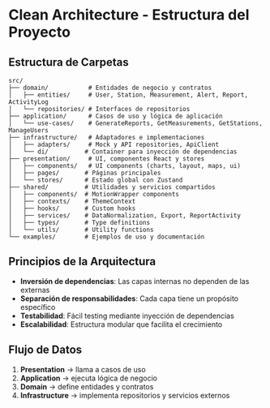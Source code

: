 # Clean Architecture - Estructura del Proyecto

## Estructura de Carpetas
```
src/
├── domain/           # Entidades de negocio y contratos
│   ├── entities/     # User, Station, Measurement, Alert, Report, ActivityLog
│   └── repositories/ # Interfaces de repositorios
├── application/      # Casos de uso y lógica de aplicación
│   └── use-cases/    # GenerateReports, GetMeasurements, GetStations, ManageUsers
├── infrastructure/   # Adaptadores e implementaciones
│   ├── adapters/     # Mock y API repositories, ApiClient
│   └── di/          # Container para inyección de dependencias
├── presentation/     # UI, componentes React y stores
│   ├── components/   # UI components (charts, layout, maps, ui)
│   ├── pages/       # Páginas principales
│   └── stores/      # Estado global con Zustand
├── shared/          # Utilidades y servicios compartidos
│   ├── components/  # MotionWrapper components
│   ├── contexts/    # ThemeContext
│   ├── hooks/       # Custom hooks
│   ├── services/    # DataNormalization, Export, ReportActivity
│   ├── types/       # Type definitions
│   └── utils/       # Utility functions
└── examples/        # Ejemplos de uso y documentación
```

## Principios de la Arquitectura
- **Inversión de dependencias**: Las capas internas no dependen de las externas
- **Separación de responsabilidades**: Cada capa tiene un propósito específico
- **Testabilidad**: Fácil testing mediante inyección de dependencias
- **Escalabilidad**: Estructura modular que facilita el crecimiento

## Flujo de Datos
1. **Presentation** → llama a casos de uso
2. **Application** → ejecuta lógica de negocio
3. **Domain** → define entidades y contratos
4. **Infrastructure** → implementa repositorios y servicios externos